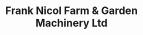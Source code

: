 ---
title: "Frank Nicol Farm & Garden Machinery Ltd"
url: /dingwall/frank-nicol-farm-and-garden-machinery-ltd/
shop: machinery
---